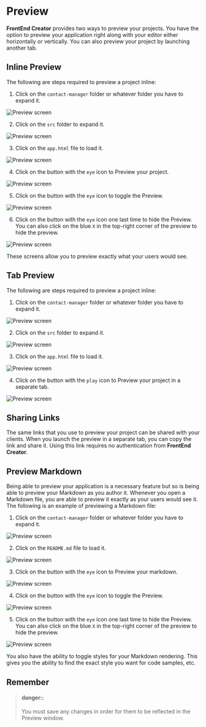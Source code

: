 # Preview

**FrontEnd Creator** provides two ways to preview your projects. You have the option to preview your application right along with your editor either horizontally or vertically. You can also preview your project by launching another tab.

## Inline Preview

The following are steps required to preview a project inline:

1. Click on the `contact-manager` folder or whatever folder you have to expand it.

  ![Preview screen](../../assets/images/projects/preview/capture2.png)

2. Click on the `src` folder to expand it.

  ![Preview screen](../../assets/images/projects/preview/capture3.png)

3. Click on the `app.html` file to load it.

  ![Preview screen](../../assets/images/projects/preview/capture4.png)

4. Click on the button with the `eye` icon to Preview your project.

  ![Preview screen](../../assets/images/projects/preview/capture5.png)

5. Click on the button with the `eye` icon to toggle the Preview.

  ![Preview screen](../../assets/images/projects/preview/capture6.png)

6. Click on the button with the `eye` icon one last time to hide the Preview. You can also click on the blue `X` in the top-right corner of the preview to hide the preview.

  ![Preview screen](../../assets/images/projects/preview/capture4.png)

These screens allow you to preview exactly what your users would see.

## Tab Preview

The following are steps required to preview a project inline:

1. Click on the `contact-manager` folder or whatever folder you have to expand it.

  ![Preview screen](../../assets/images/projects/preview/capture2.png)

2. Click on the `src` folder to expand it.

  ![Preview screen](../../assets/images/projects/preview/capture3.png)

3. Click on the `app.html` file to load it.

  ![Preview screen](../../assets/images/projects/preview/capture4.png)

4. Click on the button with the `play` icon to Preview your project in a separate tab.

  ![Preview screen](../../assets/images/projects/preview/capture7.png)

## Sharing Links

The same links that you use to preview your project can be shared with your clients. When you launch the preview in a separate tab, you can copy the link and share it. Using this link requires no authentication from **FrontEnd Creator**.

## Preview Markdown

Being able to preview your application is a necessary feature but so is being able to preview your Markdown as you author it. Whenever you open a Markdown file, you are able to preview it exactly as your users would see it. The following is an example of previewing a Markdown file:

1. Click on the `contact-manager` folder or whatever folder you have to expand it.

  ![Preview screen](../../assets/images/projects/markdown/capture2.png)

2. Click on the `README.md` file to load it.

  ![Preview screen](../../assets/images/projects/markdown/capture3.png)

3. Click on the button with the `eye` icon to Preview your markdown.

  ![Preview screen](../../assets/images/projects/markdown/capture4.png)

4. Click on the button with the `eye` icon to toggle the Preview.

  ![Preview screen](../../assets/images/projects/markdown/capture5.png)

5. Click on the button with the `eye` icon one last time to hide the Preview. You can also click on the blue `X` in the top-right corner of the preview to hide the preview.

  ![Preview screen](../../assets/images/projects/markdown/capture3.png)

You also have the ability to toggle styles for your Markdown rendering. This gives you the ability to find the exact style you want for code samples, etc.

## Remember

> #### danger::
> You must save any changes in order for them to be reflected in the Preview window.

<!-- The following animation demonstrates launching a new browser tab to preview:

![Designer live preview](../../assets/images/designer-live-preview.gif)

Take note that this preview screen is outside of routes as no security is enforced. This means that you can only preview one screen at a time statically.
 -->
